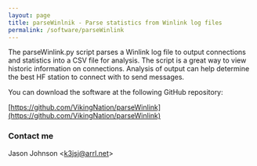 ```yaml
---
layout: page
title: parseWinlnik - Parse statistics from Winlink log files
permalink: /software/parseWinlink
---
```


The parseWinlink.py script parses a Winlink log file to output connections and statistics into a CSV file for analysis.  The script is a great way to view historic information on connections.  Analysis of output can help determine the best HF station to connect with to send messages.

You can download the software at the following GitHub repository:

[https://github.com/VikingNation/parseWinlink](https://github.com/VikingNation/parseWinlink)

 
### Contact me
Jason Johnson &lt;[k3jsj@arrl.net](mailto:k3jsj@arrl.net)&gt;

  

